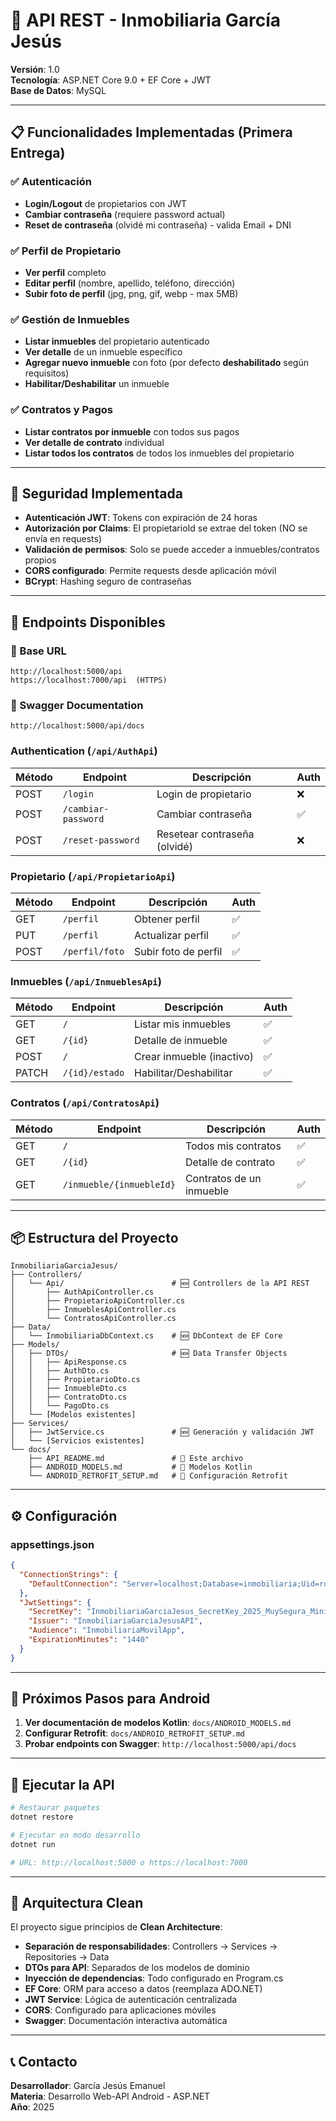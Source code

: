 # 📱 API REST - Inmobiliaria García Jesús

**Versión**: 1.0  
**Tecnología**: ASP.NET Core 9.0 + EF Core + JWT  
**Base de Datos**: MySQL

---

## 📋 Funcionalidades Implementadas (Primera Entrega)

### ✅ Autenticación
- **Login/Logout** de propietarios con JWT
- **Cambiar contraseña** (requiere password actual)
- **Reset de contraseña** (olvidé mi contraseña) - valida Email + DNI

### ✅ Perfil de Propietario
- **Ver perfil** completo
- **Editar perfil** (nombre, apellido, teléfono, dirección)
- **Subir foto de perfil** (jpg, png, gif, webp - max 5MB)

### ✅ Gestión de Inmuebles
- **Listar inmuebles** del propietario autenticado
- **Ver detalle** de un inmueble específico
- **Agregar nuevo inmueble** con foto (por defecto **deshabilitado** según requisitos)
- **Habilitar/Deshabilitar** un inmueble

### ✅ Contratos y Pagos
- **Listar contratos por inmueble** con todos sus pagos
- **Ver detalle de contrato** individual
- **Listar todos los contratos** de todos los inmuebles del propietario

---

## 🔐 Seguridad Implementada

- **Autenticación JWT**: Tokens con expiración de 24 horas
- **Autorización por Claims**: El propietarioId se extrae del token (NO se envía en requests)
- **Validación de permisos**: Solo se puede acceder a inmuebles/contratos propios
- **CORS configurado**: Permite requests desde aplicación móvil
- **BCrypt**: Hashing seguro de contraseñas

---

## 🚀 Endpoints Disponibles

### 📍 Base URL
```
http://localhost:5000/api
https://localhost:7000/api  (HTTPS)
```

### 📍 Swagger Documentation
```
http://localhost:5000/api/docs
```

### **Authentication** (`/api/AuthApi`)
| Método | Endpoint | Descripción | Auth |
|--------|----------|-------------|------|
| POST | `/login` | Login de propietario | ❌ |
| POST | `/cambiar-password` | Cambiar contraseña | ✅ |
| POST | `/reset-password` | Resetear contraseña (olvidé) | ❌ |

### **Propietario** (`/api/PropietarioApi`)
| Método | Endpoint | Descripción | Auth |
|--------|----------|-------------|------|
| GET | `/perfil` | Obtener perfil | ✅ |
| PUT | `/perfil` | Actualizar perfil | ✅ |
| POST | `/perfil/foto` | Subir foto de perfil | ✅ |

### **Inmuebles** (`/api/InmueblesApi`)
| Método | Endpoint | Descripción | Auth |
|--------|----------|-------------|------|
| GET | `/` | Listar mis inmuebles | ✅ |
| GET | `/{id}` | Detalle de inmueble | ✅ |
| POST | `/` | Crear inmueble (inactivo) | ✅ |
| PATCH | `/{id}/estado` | Habilitar/Deshabilitar | ✅ |

### **Contratos** (`/api/ContratosApi`)
| Método | Endpoint | Descripción | Auth |
|--------|----------|-------------|------|
| GET | `/` | Todos mis contratos | ✅ |
| GET | `/{id}` | Detalle de contrato | ✅ |
| GET | `/inmueble/{inmuebleId}` | Contratos de un inmueble | ✅ |

---

## 📦 Estructura del Proyecto

```
InmobiliariaGarciaJesus/
├── Controllers/
│   └── Api/                        # 🆕 Controllers de la API REST
│       ├── AuthApiController.cs
│       ├── PropietarioApiController.cs
│       ├── InmueblesApiController.cs
│       └── ContratosApiController.cs
├── Data/
│   └── InmobiliariaDbContext.cs    # 🆕 DbContext de EF Core
├── Models/
│   ├── DTOs/                       # 🆕 Data Transfer Objects
│   │   ├── ApiResponse.cs
│   │   ├── AuthDto.cs
│   │   ├── PropietarioDto.cs
│   │   ├── InmuebleDto.cs
│   │   ├── ContratoDto.cs
│   │   └── PagoDto.cs
│   └── [Modelos existentes]
├── Services/
│   ├── JwtService.cs               # 🆕 Generación y validación JWT
│   └── [Servicios existentes]
└── docs/
    ├── API_README.md               # 📄 Este archivo
    ├── ANDROID_MODELS.md           # 📄 Modelos Kotlin
    └── ANDROID_RETROFIT_SETUP.md   # 📄 Configuración Retrofit
```

---

## ⚙️ Configuración

### **appsettings.json**
```json
{
  "ConnectionStrings": {
    "DefaultConnection": "Server=localhost;Database=inmobiliaria;Uid=root;Pwd=;Port=3306;CharSet=utf8mb4;"
  },
  "JwtSettings": {
    "SecretKey": "InmobiliariaGarciaJesus_SecretKey_2025_MuySegura_MinimoDe32Caracteres!",
    "Issuer": "InmobiliariaGarciaJesusAPI",
    "Audience": "InmobiliariaMovilApp",
    "ExpirationMinutes": "1440"
  }
}
```

---

## 🎯 Próximos Pasos para Android

1. **Ver documentación de modelos Kotlin**: `docs/ANDROID_MODELS.md`
2. **Configurar Retrofit**: `docs/ANDROID_RETROFIT_SETUP.md`
3. **Probar endpoints con Swagger**: `http://localhost:5000/api/docs`

---

## 🧪 Ejecutar la API

```bash
# Restaurar paquetes
dotnet restore

# Ejecutar en modo desarrollo
dotnet run

# URL: http://localhost:5000 o https://localhost:7000
```

---

## 📖 Arquitectura Clean

El proyecto sigue principios de **Clean Architecture**:

- **Separación de responsabilidades**: Controllers → Services → Repositories → Data
- **DTOs para API**: Separados de los modelos de dominio
- **Inyección de dependencias**: Todo configurado en Program.cs
- **EF Core**: ORM para acceso a datos (reemplaza ADO.NET)
- **JWT Service**: Lógica de autenticación centralizada
- **CORS**: Configurado para aplicaciones móviles
- **Swagger**: Documentación interactiva automática

---

## 📞 Contacto

**Desarrollador**: García Jesús Emanuel  
**Materia**: Desarrollo Web-API Android - ASP.NET  
**Año**: 2025
